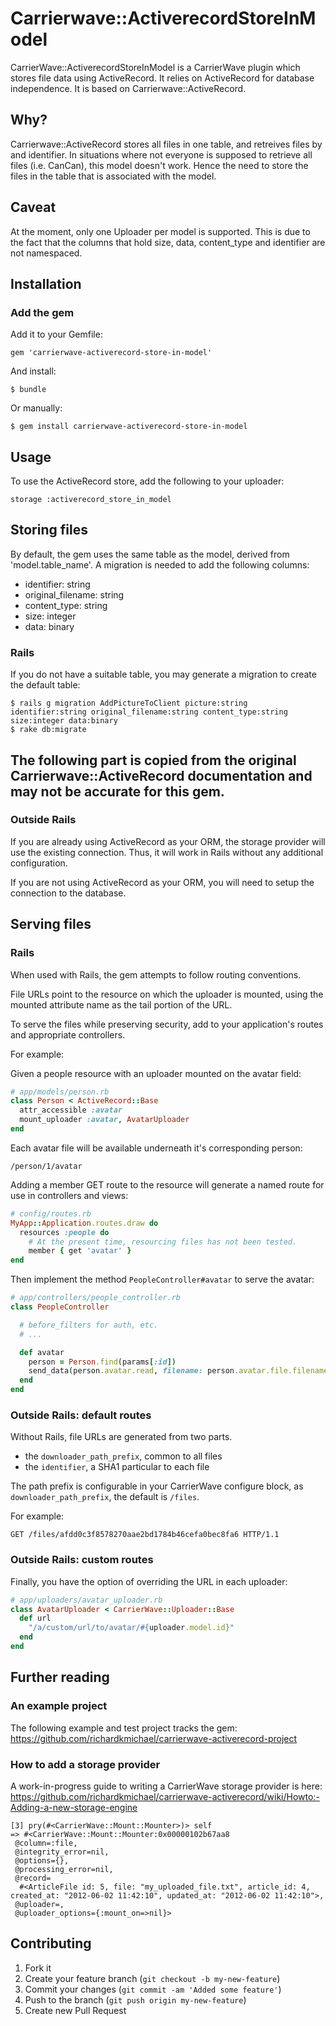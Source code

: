# Carrierwave::ActiverecordStoreInModel

CarrierWave::ActiverecordStoreInModel is a CarrierWave plugin which stores file data
using ActiveRecord.  It relies on ActiveRecord for database
independence. It is based on Carrierwave::ActiveRecord.

## Why?

Carrierwave::ActiveRecord stores all files in one table, and retreives files by and identifier. In situations
where not everyone is supposed to retrieve all files (i.e. CanCan), this model doesn't work. Hence the need to store
the files in the table that is associated with the model.

## Caveat

At the moment, only one Uploader per model is supported. This is due to the fact that the columns that hold size, data,
content_type and identifier are not namespaced.
 
## Installation

### Add the gem

Add it to your Gemfile:

    gem 'carrierwave-activerecord-store-in-model'

And install:

    $ bundle

Or manually:

    $ gem install carrierwave-activerecord-store-in-model

## Usage

To use the ActiveRecord store, add the following to your uploader:

    storage :activerecord_store_in_model

## Storing files

By default, the gem uses the same table as the model, derived from 'model.table_name'. 
A migration is needed to add the following columns:

  * identifier: string
  * original_filename: string
  * content_type: string
  * size: integer
  * data: binary


### Rails

If you do not have a suitable table, you may generate a migration to
create the default table:

    $ rails g migration AddPictureToClient picture:string identifier:string original_filename:string content_type:string size:integer data:binary
    $ rake db:migrate

## The following part is copied from the original Carrierwave::ActiveRecord documentation and may not be accurate for this gem. 

### Outside Rails

If you are already using ActiveRecord as your ORM, the storage provider
will use the existing connection.  Thus, it will work in Rails without
any additional configuration.

If you are not using ActiveRecord as your ORM, you will need to setup
the connection to the database.


## Serving files


### Rails

When used with Rails, the gem attempts to follow routing conventions.

File URLs point to the resource on which the uploader is mounted, using
the mounted attribute name as the tail portion of the URL.

To serve the files while preserving security, add to your application's
routes and appropriate controllers.

For example:

Given a people resource with an uploader mounted on the avatar field:

```ruby
# app/models/person.rb
class Person < ActiveRecord::Base
  attr_accessible :avatar
  mount_uploader :avatar, AvatarUploader
end
```

Each avatar file will be available underneath it's corresponding person:

`/person/1/avatar`

Adding a member GET route to the resource will generate a named route
for use in controllers and views:

```ruby
# config/routes.rb
MyApp::Application.routes.draw do
  resources :people do
    # At the present time, resourcing files has not been tested.
    member { get 'avatar' }
end
```

Then implement the method `PeopleController#avatar` to serve the avatar:

```ruby
# app/controllers/people_controller.rb
class PeopleController

  # before_filters for auth, etc.
  # ...

  def avatar
    person = Person.find(params[:id])
    send_data(person.avatar.read, filename: person.avatar.file.filename)
  end
end
```


### Outside Rails: default routes

Without Rails, file URLs are generated from two parts.

  * the `downloader_path_prefix`, common to all files
  * the `identifier`, a SHA1 particular to each file

The path prefix is configurable in your CarrierWave configure block, as
`downloader_path_prefix`, the default is `/files`.

For example:

`GET /files/afdd0c3f8578270aae2bd1784b46cefa0bec8fa6 HTTP/1.1`


### Outside Rails: custom routes

Finally, you have the option of overriding the URL in each uploader:

```ruby
# app/uploaders/avatar_uploader.rb
class AvatarUploader < CarrierWave::Uploader::Base
  def url
    "/a/custom/url/to/avatar/#{uploader.model.id}"
  end
end
```


## Further reading

### An example project

The following example and test project tracks the gem: https://github.com/richardkmichael/carrierwave-activerecord-project

### How to add a storage provider

A work-in-progress guide to writing a CarrierWave storage provider is here: https://github.com/richardkmichael/carrierwave-activerecord/wiki/Howto:-Adding-a-new-storage-engine

```
[3] pry(#<CarrierWave::Mount::Mounter>)> self
=> #<CarrierWave::Mount::Mounter:0x00000102b67aa8
 @column=:file,
 @integrity_error=nil,
 @options={},
 @processing_error=nil,
 @record=
  #<ArticleFile id: 5, file: "my_uploaded_file.txt", article_id: 4, created_at: "2012-06-02 11:42:10", updated_at: "2012-06-02 11:42:10">,
 @uploader=,
 @uploader_options={:mount_on=>nil}>
```

## Contributing

1. Fork it
2. Create your feature branch (`git checkout -b my-new-feature`)
3. Commit your changes (`git commit -am 'Added some feature'`)
4. Push to the branch (`git push origin my-new-feature`)
5. Create new Pull Request